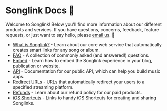 # Songlink Docs 💪

Welcome to Songlink! Below you'll find more information about our different products and services. If you have questions, concerns, feedback, feature requests, or just want to say hello, please [email us](mailto:hello@song.link). 👋 

- [What is Songlink?](what-is-songlink.md) - Learn about our core web service that automatically creates smart links for any song or album.
- [FAQ](faq.md) - A collection of commonly asked (and answered!) questions.
- [Embed](embed.md) - Learn how to embed the Songlink experience in your blog, publication or website.
- [API](api-v1-alpha.1.md) - Documentation for our public API, which can help you build music apps.
- [Redirect URLs](redirect-urls.md) - URLs that automatically redirect your users to a specified streaming platform.
- [Refunds](refunds.md) - Learn about our refund policy for our paid products.
- [iOS Shortcuts](ios-shortcuts.md) - Links to handy iOS Shortcuts for creating and sharing Songlinks.
